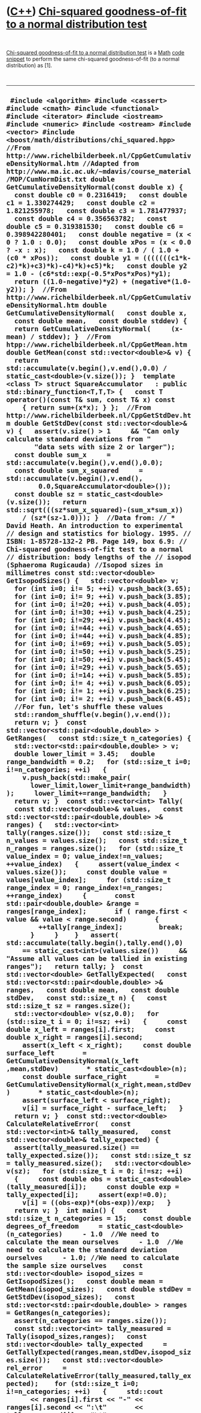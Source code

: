 



 

 

 

 

 

([C++](Cpp.htm)) [Chi-squared goodness-of-fit to a normal distribution test](CppChiSquaredGoodnessOfFitToNormalDistribution.htm)
================================================================================================================================

 

[Chi-squared goodness-of-fit to a normal distribution
test](CppChiSquaredGoodnessOfFitToNormalDistribution.htm) is a
[Math](CppMath.htm) [code snippet](CppCodeSnippets.htm) to perform the
same chi-squared goodness-of-fit (to a normal distribution) as \[1\].

 

  ---------------------------------------------------------------------------------------------------------------------------------------------------------------------------------------------------------------------------------------------------------------------------------------------------------------------------------------------------------------------------------------------------------------------------------------------------------------------------------------------------------------------------------------------------------------------------------------------------------------------------------------------------------------------------------------------------------------------------------------------------------------------------------------------------------------------------------------------------------------------------------------------------------------------------------------------------------------------------------------------------------------------------------------------------------------------------------------------------------------------------------------------------------------------------------------------------------------------------------------------------------------------------------------------------------------------------------------------------------------------------------------------------------------------------------------------------------------------------------------------------------------------------------------------------------------------------------------------------------------------------------------------------------------------------------------------------------------------------------------------------------------------------------------------------------------------------------------------------------------------------------------------------------------------------------------------------------------------------------------------------------------------------------------------------------------------------------------------------------------------------------------------------------------------------------------------------------------------------------------------------------------------------------------------------------------------------------------------------------------------------------------------------------------------------------------------------------------------------------------------------------------------------------------------------------------------------------------------------------------------------------------------------------------------------------------------------------------------------------------------------------------------------------------------------------------------------------------------------------------------------------------------------------------------------------------------------------------------------------------------------------------------------------------------------------------------------------------------------------------------------------------------------------------------------------------------------------------------------------------------------------------------------------------------------------------------------------------------------------------------------------------------------------------------------------------------------------------------------------------------------------------------------------------------------------------------------------------------------------------------------------------------------------------------------------------------------------------------------------------------------------------------------------------------------------------------------------------------------------------------------------------------------------------------------------------------------------------------------------------------------------------------------------------------------------------------------------------------------------------------------------------------------------------------------------------------------------------------------------------------------------------------------------------------------------------------------------------------------------------------------------------------------------------------------------------------------------------------------------------------------------------------------------------------------------------------------------------------------------------------------------------------------------------------------------------------------------------------------------------------------------------------------------------------------------------------------------------------------------------------------------------------------------------------------------------------------------------------------------------------------------------------------------------------------------------------------------------------------------------------------------------------------------------------------------------------------------------------------------------------------------------------------------------------------------------------------------------------------------------------------------------------------------------------------------------------------------------------------------------------------------------------------------------------------------------------------------------------------------------------------------------------------------------------------------------------------------------------------------------------------------------------------------------------------------------------------------------------------------------------------------------------------------------------------------------------------------------------------------------------------------------------------------------------------------------------------------------------------------------------------------------------------------------------------------------------------------------------------------------------------------------------------------------------------------------------------------------------------------------------------------------------------------------------------------------------------------------------------------------------------------------------------------------------------------------------------------------------------------------------------------------------------------------------------------------------------------------------------------------------------------------------------------------------------------------------------------------------------------------------------------------------------------------------------------------------------------------------------------------------------------------------------------------------------------------------------------------------------------------------------------------------------------------------------------------------------------------------------------------------------------------------------------------------------------------------------------------------------------------------------------------------------------------------------------------------------------------------------------------------------------------------------------------------------------------------------------------------------------------------------------------------------------------------------------------------------------------------------------------------------------------------------------------------------------------------------------------------------------------------------------------------------------------------------------------------------------------------------------------------------------------------------------------------------------------------------------------------------------------------------------------------------------------------------------------------------------------------------------------------------------------------------------------------------------------------------------------------------------
  ` #include <algorithm> #include <cassert> #include <cmath> #include <functional> #include <iterator> #include <iostream> #include <numeric> #include <ostream> #include <vector> #include <boost/math/distributions/chi_squared.hpp>  //From http://www.richelbilderbeek.nl/CppGetCumulativeDensityNormal.htm //Adapted from http://www.ma.ic.ac.uk/~mdavis/course_material/MOP/CumNormDist.txt double GetCumulativeDensityNormal(const double x) {   const double c0 = 0.2316419;   const double c1 = 1.330274429;   const double c2 = 1.821255978;   const double c3 = 1.781477937;   const double c4 = 0.356563782;   const double c5 = 0.319381530;   const double c6 = 0.398942280401;   const double negative = (x < 0 ? 1.0 : 0.0);   const double xPos = (x < 0.0 ? -x : x);   const double k = 1.0 / ( 1.0 + (c0 * xPos));   const double y1 = (((((((c1*k-c2)*k)+c3)*k)-c4)*k)+c5)*k;   const double y2 = 1.0 - (c6*std::exp(-0.5*xPos*xPos)*y1);   return ((1.0-negative)*y2) + (negative*(1.0-y2)); }  //From http://www.richelbilderbeek.nl/CppGetCumulativeDensityNormal.htm double GetCumulativeDensityNormal(   const double x,   const double mean,   const double stddev) {   return GetCumulativeDensityNormal(     (x-mean) / stddev); }  //From htpp://www.richelbilderbeek.nl/CppGetMean.htm double GetMean(const std::vector<double>& v) {   return std::accumulate(v.begin(),v.end(),0.0) / static_cast<double>(v.size()); }  template <class T> struct SquareAccumulator   : public std::binary_function<T,T,T> {   const T operator()(const T& sum, const T& x) const     { return sum+(x*x); } };  //From http://www.richelbilderbeek.nl/CppGetStdDev.htm double GetStdDev(const std::vector<double>& v) {   assert(v.size() > 1     && "Can only calculate standard deviations from "        "data sets with size 2 or larger");   const double sum_x     = std::accumulate(v.begin(),v.end(),0.0);   const double sum_x_squared     = std::accumulate(v.begin(),v.end(),         0.0,SquareAccumulator<double>());   const double sz = static_cast<double>(v.size());   return std::sqrt(((sz*sum_x_squared)-(sum_x*sum_x))     / (sz*(sz-1.0))); }  //Data from: // * David Heath. An introduction to experimental // design and statistics for biology. 1995. // ISBN: 1-85728-132-2 PB. Page 149, box 6.9: // Chi-squared goodness-of-fit test to a normal // distribution: body lengths of the // isopod (Sphaeroma Rugicauda) //Isopod sizes in millimetres const std::vector<double> GetIsopodSizes() {   std::vector<double> v;   for (int i=0; i!= 5; ++i) v.push_back(3.65);   for (int i=0; i!= 9; ++i) v.push_back(3.85);   for (int i=0; i!=20; ++i) v.push_back(4.05);   for (int i=0; i!=30; ++i) v.push_back(4.25);   for (int i=0; i!=29; ++i) v.push_back(4.45);   for (int i=0; i!=44; ++i) v.push_back(4.65);   for (int i=0; i!=44; ++i) v.push_back(4.85);   for (int i=0; i!=69; ++i) v.push_back(5.05);   for (int i=0; i!=50; ++i) v.push_back(5.25);   for (int i=0; i!=50; ++i) v.push_back(5.45);   for (int i=0; i!=29; ++i) v.push_back(5.65);   for (int i=0; i!=14; ++i) v.push_back(5.85);   for (int i=0; i!= 4; ++i) v.push_back(6.05);   for (int i=0; i!= 1; ++i) v.push_back(6.25);   for (int i=0; i!= 2; ++i) v.push_back(6.45);   //For fun, let's shuffle these values   std::random_shuffle(v.begin(),v.end());   return v; }  const std::vector<std::pair<double,double> > GetRanges(   const std::size_t n_categories) {   std::vector<std::pair<double,double> > v;   double lower_limit = 3.45;   double range_bandwidth = 0.2;   for (std::size_t i=0; i!=n_categories; ++i)   {     v.push_back(std::make_pair(       lower_limit,lower_limit+range_bandwidth));     lower_limit+=range_bandwidth;   }   return v; }  const std::vector<int> Tally(   const std::vector<double>& values,   const std::vector<std::pair<double,double> >& ranges) {   std::vector<int> tally(ranges.size());   const std::size_t n_values = values.size();   const std::size_t n_ranges = ranges.size();   for (std::size_t value_index = 0; value_index!=n_values; ++value_index)   {     assert(value_index < values.size());     const double value = values[value_index];     for (std::size_t range_index = 0; range_index!=n_ranges; ++range_index)     {       const std::pair<double,double> &range = ranges[range_index];       if ( range.first < value && value < range.second)       {         ++tally[range_index];         break;       }     }    }   assert( std::accumulate(tally.begin(),tally.end(),0)     == static_cast<int>(values.size())     && "Assume all values can be tallied in existing ranges");   return tally; }  const std::vector<double> GetTallyExpected(   const std::vector<std::pair<double,double> >& ranges,   const double mean,   const double stdDev,   const std::size_t n) {   const std::size_t sz = ranges.size();   std::vector<double> v(sz,0.0);   for (std::size_t i = 0; i!=sz; ++i)   {     const double x_left = ranges[i].first;     const double x_right = ranges[i].second;     assert(x_left < x_right);     const double surface_left       = GetCumulativeDensityNormal(x_left ,mean,stdDev)       * static_cast<double>(n);     const double surface_right       = GetCumulativeDensityNormal(x_right,mean,stdDev)       * static_cast<double>(n);     assert(surface_left < surface_right);     v[i] = surface_right - surface_left;   }   return v; }  const std::vector<double> CalculateRelativeError(   const std::vector<int>& tally_measured,   const std::vector<double>& tally_expected) {   assert(tally_measured.size() == tally_expected.size());   const std::size_t sz = tally_measured.size();   std::vector<double> v(sz);   for (std::size_t i = 0; i!=sz; ++i)   {     const double obs = static_cast<double>(tally_measured[i]);     const double exp = tally_expected[i];     assert(exp!=0.0);     v[i] = ((obs-exp)*(obs-exp))/exp;   }   return v; }  int main() {   const std::size_t n_categories = 15;    const double degrees_of_freedom     = static_cast<double>(n_categories)     - 1.0  //We need to calculate the mean ourselves     - 1.0  //We need to calculate the standard deviation ourselves     - 1.0; //We need to calculate the sample size ourselves    const std::vector<double> isopod_sizes = GetIsopodSizes();   const double mean = GetMean(isopod_sizes);   const double stdDev = GetStdDev(isopod_sizes);   const std::vector<std::pair<double,double> > ranges = GetRanges(n_categories);   assert(n_categories == ranges.size());   const std::vector<int> tally_measured = Tally(isopod_sizes,ranges);   const std::vector<double> tally_expected     = GetTallyExpected(ranges,mean,stdDev,isopod_sizes.size());   const std::vector<double> rel_error     = CalculateRelativeError(tally_measured,tally_expected);    for (std::size_t i=0; i!=n_categories; ++i)   {     std::cout       << ranges[i].first << "-" << ranges[i].second << ":\t"       << tally_measured[i] << "\t"       << tally_expected[i] << "\t"       << rel_error[i] << "\n";   }    const double significance_level = 0.05;   const double chi_squared_value     = std::accumulate(rel_error.begin(),rel_error.end(),0.0);   boost::math::chi_squared_distribution<double> distribution(degrees_of_freedom);   const double critical_value     = boost::math::quantile(boost::math::complement(distribution, significance_level));   std::cout     << "Mean size: " << mean     << "\nStdDev size: " << stdDev     << "\nSUM observer: "       << std::accumulate(tally_measured.begin(),tally_measured.end(), 0)     << "\nSUM expected: "       << std::accumulate(tally_expected.begin(),tally_expected.end(),0.0)     << "\nChi-square value: " << chi_squared_value     << "\nSignificance level: " << significance_level     << "\nDegrees of freedom: " << degrees_of_freedom     << "\nCritical value: " << critical_value << '\n';   if (chi_squared_value < critical_value)   {     std::cout       << "Cannot reject null hypothesis that the measured values "          "do follow a normal distribution" << std::endl;   }   else   {     std::cout       << "Reject null hypothesis that the measured values "          "do follow a normal distribution" << std::endl;   } }`
  ---------------------------------------------------------------------------------------------------------------------------------------------------------------------------------------------------------------------------------------------------------------------------------------------------------------------------------------------------------------------------------------------------------------------------------------------------------------------------------------------------------------------------------------------------------------------------------------------------------------------------------------------------------------------------------------------------------------------------------------------------------------------------------------------------------------------------------------------------------------------------------------------------------------------------------------------------------------------------------------------------------------------------------------------------------------------------------------------------------------------------------------------------------------------------------------------------------------------------------------------------------------------------------------------------------------------------------------------------------------------------------------------------------------------------------------------------------------------------------------------------------------------------------------------------------------------------------------------------------------------------------------------------------------------------------------------------------------------------------------------------------------------------------------------------------------------------------------------------------------------------------------------------------------------------------------------------------------------------------------------------------------------------------------------------------------------------------------------------------------------------------------------------------------------------------------------------------------------------------------------------------------------------------------------------------------------------------------------------------------------------------------------------------------------------------------------------------------------------------------------------------------------------------------------------------------------------------------------------------------------------------------------------------------------------------------------------------------------------------------------------------------------------------------------------------------------------------------------------------------------------------------------------------------------------------------------------------------------------------------------------------------------------------------------------------------------------------------------------------------------------------------------------------------------------------------------------------------------------------------------------------------------------------------------------------------------------------------------------------------------------------------------------------------------------------------------------------------------------------------------------------------------------------------------------------------------------------------------------------------------------------------------------------------------------------------------------------------------------------------------------------------------------------------------------------------------------------------------------------------------------------------------------------------------------------------------------------------------------------------------------------------------------------------------------------------------------------------------------------------------------------------------------------------------------------------------------------------------------------------------------------------------------------------------------------------------------------------------------------------------------------------------------------------------------------------------------------------------------------------------------------------------------------------------------------------------------------------------------------------------------------------------------------------------------------------------------------------------------------------------------------------------------------------------------------------------------------------------------------------------------------------------------------------------------------------------------------------------------------------------------------------------------------------------------------------------------------------------------------------------------------------------------------------------------------------------------------------------------------------------------------------------------------------------------------------------------------------------------------------------------------------------------------------------------------------------------------------------------------------------------------------------------------------------------------------------------------------------------------------------------------------------------------------------------------------------------------------------------------------------------------------------------------------------------------------------------------------------------------------------------------------------------------------------------------------------------------------------------------------------------------------------------------------------------------------------------------------------------------------------------------------------------------------------------------------------------------------------------------------------------------------------------------------------------------------------------------------------------------------------------------------------------------------------------------------------------------------------------------------------------------------------------------------------------------------------------------------------------------------------------------------------------------------------------------------------------------------------------------------------------------------------------------------------------------------------------------------------------------------------------------------------------------------------------------------------------------------------------------------------------------------------------------------------------------------------------------------------------------------------------------------------------------------------------------------------------------------------------------------------------------------------------------------------------------------------------------------------------------------------------------------------------------------------------------------------------------------------------------------------------------------------------------------------------------------------------------------------------------------------------------------------------------------------------------------------------------------------------------------------------------------------------------------------------------------------------------------------------------------------------------------------------------------------------------------------------------------------------------------------------------------------------------------------------------------------------------------------------------------------------------------------------------------------------------------------------------------------------------------------------------------------------------------------------------------------------------------------------------

 

Screen output

 

  ------------------------------------------------------------------------------------------------------------------------------------------------------------------------------------------------------------------------------------------------------------------------------------------------------------------------------------------------------------------------------------------------------------------------------------------------------------------------------------------------------------------------------------------------------------------------------------------------------------------------------------------------------------------------------------------------------------------------------------------------------------------------------------------------------------------------------------------------------
  ` Starting /MyFolder/MyProject... 3.45-3.65:  5   2.08394 4.08045 3.65-3.85:  9   5.04813 3.09368 3.85-4.05:  20  10.6748 8.14617 4.05-4.25:  30  19.7052 5.37843 4.25-4.45:  29  31.7539 0.238841 4.45-4.65:  44  44.6702 0.0100565 4.65-4.85:  44  54.8586 2.14932 4.85-5.05:  69  58.8136 1.76427 5.05-5.25:  50  55.0452 0.462415 5.25-5.45:  50  44.9747 0.561515 5.45-5.65:  29  32.0791 0.295544 5.65-5.85:  14  19.9747 1.78711 5.85-6.05:  4   10.8576 4.33126 6.05-6.25:  1   5.15205 3.34615 6.25-6.45:  2   2.13408 0.00842393 Mean size: 4.9525 StdDev size: 0.539557 SUM observer: 400 SUM expected: 397.826 Chi-square value: 35.6536 Significance level: 0.05 Degrees of freedom: 12 Critical value: 21.0261 Reject null hypothesis that the measured values do follow a normal distribution /MyFolder/MyProject exited with code 0`
  ------------------------------------------------------------------------------------------------------------------------------------------------------------------------------------------------------------------------------------------------------------------------------------------------------------------------------------------------------------------------------------------------------------------------------------------------------------------------------------------------------------------------------------------------------------------------------------------------------------------------------------------------------------------------------------------------------------------------------------------------------------------------------------------------------------------------------------------------------

 

Note that I draw a different conclusion than \[1\]. This is probably due
that I did not have the original body sizes, but recreated these from a
tally.

 

 

 

 

 

[References](CppReferences.htm)
-------------------------------

 

1.  David Heath. An introduction to experimental design and statistics
    for biology. 1995. ISBN: 1-85728-132-2 PB. Page 149, box 6.9:
    Chi-squared goodness-of-fit test to a normal distribution: body
    lengths of the isopod (Sphaeroma Rugicauda)

 

 

 

 

 





 

[![Valid XHTML 1.0 Strict](valid-xhtml10.png){width="88"
height="31"}](http://validator.w3.org/check?uri=referer)
